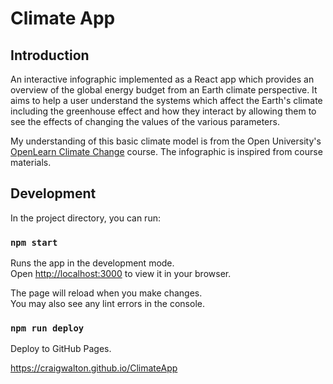 # Climate App

## Introduction

An interactive infographic implemented as a React app which provides an overview of the global energy budget from an
Earth climate perspective. It aims to help a user understand the systems which affect the Earth's climate including the
greenhouse effect and how they interact by allowing them to see the effects of changing the values of the various
parameters.

My understanding of this basic climate model is from the Open
University's [OpenLearn Climate Change](https://www.open.edu/openlearn/nature-environment/climate-change/) course. The
infographic is inspired from course materials.

## Development

In the project directory, you can run:

### `npm start`

Runs the app in the development mode.\
Open [http://localhost:3000](http://localhost:3000) to view it in your browser.

The page will reload when you make changes.\
You may also see any lint errors in the console.

### `npm run deploy`

Deploy to GitHub Pages.

https://craigwalton.github.io/ClimateApp
